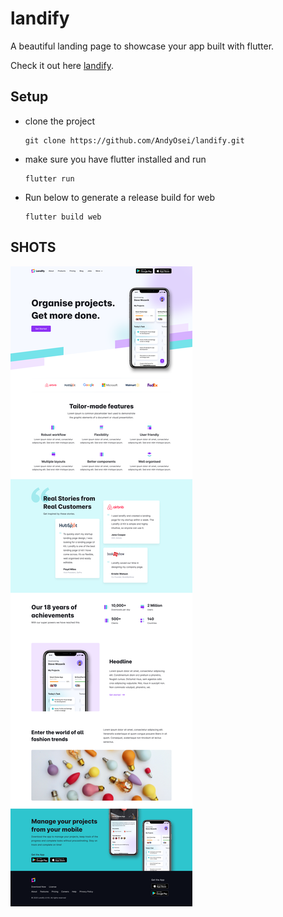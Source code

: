 # landify

A beautiful landing page to showcase your app built with flutter.

Check it out here [landify](https://andyosei.github.io/landify/).

## Setup

- clone the project
  ```
  git clone https://github.com/AndyOsei/landify.git
  ```
- make sure you have flutter installed and run
  ```
  flutter run
  ```
- Run below to generate a release build for web
  ```
  flutter build web
  ```

## SHOTS

![Preview](assets/screenshots/preview.png)
